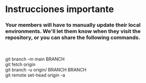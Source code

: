 # Instrucciones importante



### Your members will have to manually update their local environments. We'll let them know when they visit the repository, or you can share the following commands.
<br>
<br>
git branch -m main BRANCH
<br>
git fetch origin<br>
git branch -u origin/ BRANCH BRANCH<br>
git remote set-head origin -a

